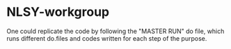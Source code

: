 # NLSY-workgroup

One could replicate the code by following the "MASTER RUN" do file, which runs different do.files and codes written for each step of the purpose. 
